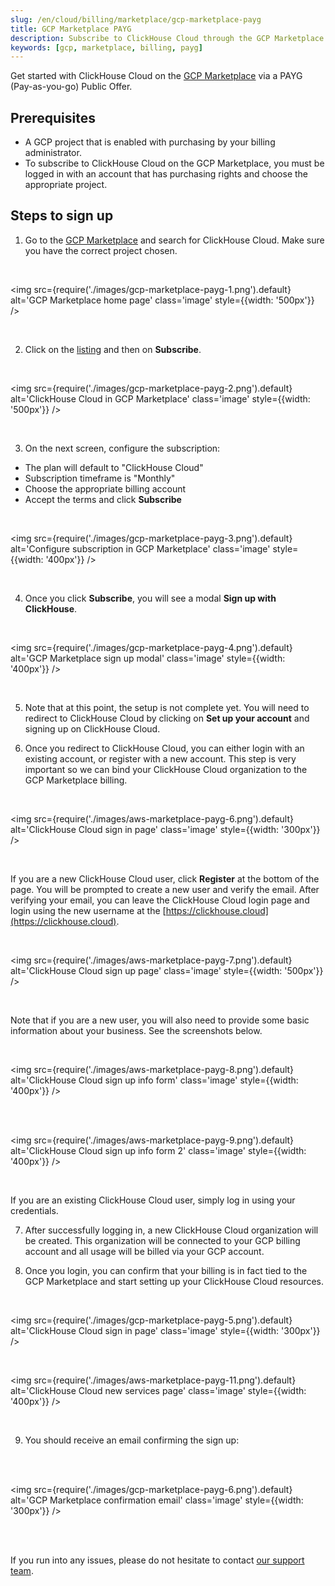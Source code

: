 ```yaml
---
slug: /en/cloud/billing/marketplace/gcp-marketplace-payg
title: GCP Marketplace PAYG
description: Subscribe to ClickHouse Cloud through the GCP Marketplace (PAYG).
keywords: [gcp, marketplace, billing, payg]
---
```


Get started with ClickHouse Cloud on the [GCP Marketplace](https://console.cloud.google.com/marketplace) via a PAYG (Pay-as-you-go) Public Offer.

## Prerequisites

- A GCP project that is enabled with purchasing by your billing administrator.
- To subscribe to ClickHouse Cloud on the GCP Marketplace, you must be logged in with an account that has purchasing rights and choose the appropriate project.

## Steps to sign up

1. Go to the [GCP Marketplace](https://cloud.google.com/marketplace) and search for ClickHouse Cloud. Make sure you have the correct project chosen.

<br />

<img src={require('./images/gcp-marketplace-payg-1.png').default}
    alt='GCP Marketplace home page'
    class='image'
    style={{width: '500px'}}
/>

<br />

2. Click on the [listing](https://console.cloud.google.com/marketplace/product/clickhouse-public/clickhouse-cloud) and then on **Subscribe**.

<br />

<img src={require('./images/gcp-marketplace-payg-2.png').default}
    alt='ClickHouse Cloud in GCP Marketplace'
    class='image'
    style={{width: '500px'}}
/>

<br />

3. On the next screen, configure the subscription:

- The plan will default to "ClickHouse Cloud"
- Subscription timeframe is "Monthly"
- Choose the appropriate billing account
- Accept the terms and click **Subscribe**

<br />

<img src={require('./images/gcp-marketplace-payg-3.png').default}
    alt='Configure subscription in GCP Marketplace'
    class='image'
    style={{width: '400px'}}
/>

<br />

4. Once you click **Subscribe**, you will see a modal **Sign up with ClickHouse**.

<br />

<img src={require('./images/gcp-marketplace-payg-4.png').default}
    alt='GCP Marketplace sign up modal'
    class='image'
    style={{width: '400px'}}
/>

<br />

5. Note that at this point, the setup is not complete yet. You will need to redirect to ClickHouse Cloud by clicking on **Set up your account** and signing up on ClickHouse Cloud.

6. Once you redirect to ClickHouse Cloud, you can either login with an existing account, or register with a new account. This step is very important so we can bind your ClickHouse Cloud organization to the GCP Marketplace billing.

<br />

<img src={require('./images/aws-marketplace-payg-6.png').default}
    alt='ClickHouse Cloud sign in page'
    class='image'
    style={{width: '300px'}}
/>

<br />

If you are a new ClickHouse Cloud user, click **Register** at the bottom of the page. You will be prompted to create a new user and verify the email. After verifying your email, you can leave the ClickHouse Cloud login page and login using the new username at the [https://clickhouse.cloud](https://clickhouse.cloud).

<br />

<img src={require('./images/aws-marketplace-payg-7.png').default}
    alt='ClickHouse Cloud sign up page'
    class='image'
    style={{width: '500px'}}
/>

<br />

Note that if you are a new user, you will also need to provide some basic information about your business. See the screenshots below.

<br />

<img src={require('./images/aws-marketplace-payg-8.png').default}
    alt='ClickHouse Cloud sign up info form'
    class='image'
    style={{width: '400px'}}
/>

<br />

<br />

<img src={require('./images/aws-marketplace-payg-9.png').default}
    alt='ClickHouse Cloud sign up info form 2'
    class='image'
    style={{width: '400px'}}
/>

<br />

If you are an existing ClickHouse Cloud user, simply log in using your credentials.

7. After successfully logging in, a new ClickHouse Cloud organization will be created. This organization will be connected to your GCP billing account and all usage will be billed via your GCP account.

8. Once you login, you can confirm that your billing is in fact tied to the GCP Marketplace and start setting up your ClickHouse Cloud resources.

<br />

<img src={require('./images/gcp-marketplace-payg-5.png').default}
    alt='ClickHouse Cloud sign in page'
    class='image'
    style={{width: '300px'}}
/>

<br />

<img src={require('./images/aws-marketplace-payg-11.png').default}
    alt='ClickHouse Cloud new services page'
    class='image'
    style={{width: '400px'}}
/>

<br />

9. You should receive an email confirming the sign up:

<br />
<br />

<img src={require('./images/gcp-marketplace-payg-6.png').default}
    alt='GCP Marketplace confirmation email'
    class='image'
    style={{width: '300px'}}
/>

<br />

<br />

If you run into any issues, please do not hesitate to contact [our support team](https://clickhouse.com/support/program).


